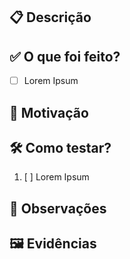 ## 📋 Descrição

<!-- Explique de forma clara e objetiva o que foi desenvolvido nesta PR. -->

## ✅ O que foi feito?

- [ ] Lorem Ipsum

## 🚀 Motivação

<!-- Descreva a motivação para a realização desta alteração. Por que ela é necessária? -->

## 🛠️ Como testar?

<!-- Descreva os passos para testar as alterações realizadas. -->

1. [ ] Lorem Ipsum

## 📌 Observações

<!-- Informe pontos importantes ou decisões técnicas relevantes. -->

## 🖼️ Evidências

<!-- Se possível, adicione prints ou gifs demonstrando a funcionalidade. -->

